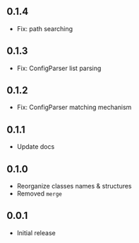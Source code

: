 ## 0.1.4

- Fix: path searching

## 0.1.3

- Fix: ConfigParser list parsing

## 0.1.2

- Fix: ConfigParser matching mechanism

## 0.1.1

- Update docs

## 0.1.0

- Reorganize classes names & structures
- Removed `merge`

## 0.0.1

- Initial release
